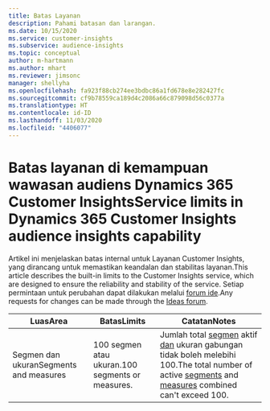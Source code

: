 ```yaml
---
title: Batas Layanan
description: Pahami batasan dan larangan.
ms.date: 10/15/2020
ms.service: customer-insights
ms.subservice: audience-insights
ms.topic: conceptual
author: m-hartmann
ms.author: mhart
ms.reviewer: jimsonc
manager: shellyha
ms.openlocfilehash: fa923f88cb274ee3bdbc86a1fd678e8e282427fc
ms.sourcegitcommit: cf9b78559ca189d4c2086a66c879098d56c0377a
ms.translationtype: HT
ms.contentlocale: id-ID
ms.lasthandoff: 11/03/2020
ms.locfileid: "4406077"
---
```

# <a name="service-limits-in-dynamics-365-customer-insights-audience-insights-capability"></a><span data-ttu-id="677c5-103">Batas layanan di kemampuan wawasan audiens Dynamics 365 Customer Insights</span><span class="sxs-lookup"><span data-stu-id="677c5-103">Service limits in Dynamics 365 Customer Insights audience insights capability</span></span>

<span data-ttu-id="677c5-104">Artikel ini menjelaskan batas internal untuk Layanan Customer Insights, yang dirancang untuk memastikan keandalan dan stabilitas layanan.</span><span class="sxs-lookup"><span data-stu-id="677c5-104">This article describes the built-in limits to the Customer Insights service, which are designed to ensure the reliability and stability of the service.</span></span> <span data-ttu-id="677c5-105">Setiap permintaan untuk perubahan dapat dilakukan melalui [forum ide](https://go.microsoft.com/fwlink/?linkid=2074172).</span><span class="sxs-lookup"><span data-stu-id="677c5-105">Any requests for changes can be made through the [Ideas forum](https://go.microsoft.com/fwlink/?linkid=2074172).</span></span> 
 
| <span data-ttu-id="677c5-106">Luas</span><span class="sxs-lookup"><span data-stu-id="677c5-106">Area</span></span>  | <span data-ttu-id="677c5-107">Batas</span><span class="sxs-lookup"><span data-stu-id="677c5-107">Limits</span></span>  | <span data-ttu-id="677c5-108">Catatan</span><span class="sxs-lookup"><span data-stu-id="677c5-108">Notes</span></span> |
|-------------|---------------------------------------------------------------------|---------------------------------------------------------------------|
| <span data-ttu-id="677c5-109">Segmen dan ukuran</span><span class="sxs-lookup"><span data-stu-id="677c5-109">Segments and measures</span></span> | <span data-ttu-id="677c5-110">100 segmen atau ukuran.</span><span class="sxs-lookup"><span data-stu-id="677c5-110">100 segments or measures.</span></span> | <span data-ttu-id="677c5-111">Jumlah total [segmen](segments.md) aktif [dan](measures.md) ukuran gabungan tidak boleh melebihi 100.</span><span class="sxs-lookup"><span data-stu-id="677c5-111">The total number of active [segments](segments.md) and [measures](measures.md) combined can't exceed 100.</span></span>  |
